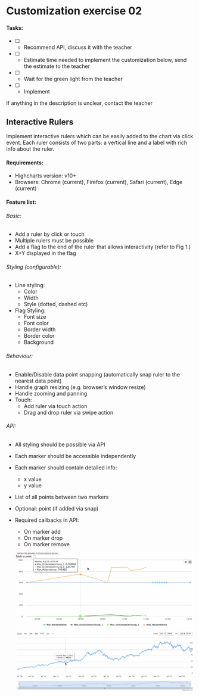 # Customization exercise 02

#### Tasks:

- [ ] - Recommend API, discuss it with the teacher
- [ ] - Estimate time needed to implement the customization below, send the estimate to the teacher
- [ ] - Wait for the green light from the teacher
- [ ] - Implement

If anything in the description is unclear, contact the teacher

## Interactive Rulers
Implement interactive rulers which can be easily added to the chart via click
event. Each ruler consists of two parts: a vertical line and a label with rich
info about the ruler.

#### Requirements:
- Highcharts version: v10+
- Browsers: Chrome (current), Firefox (current), Safari (current), Edge (current)

#### Feature list:

###### Basic:
- Add a ruler by click or touch
- Multiple rulers must be possible
- Add a flag to the end of the ruler that allows interactivity (refer to Fig 1.)
- X+Y displayed in the flag

###### Styling (configurable):
- Line styling:
  - Color
  - Width
  - Style (dotted, dashed etc)
- Flag Styling:
  - Font size
  - Font color
  - Border width
  - Border color
  - Background

###### Behaviour:
- Enable/Disable data point snapping (automatically snap ruler to the nearest data point)
- Handle graph resizing (e.g. browser’s window resize)
- Handle zooming and panning
- Touch:
  - Add ruler via touch action
  - Drag and drop ruler via swipe action
###### API:
- All styling should be possible via API
- Each marker should be accessible independently
- Each marker should contain detailed info:
  - x value
  - y value
- List of all points between two markers
- Optional: point (if added via snap)
- Required callbacks in API:
  - On marker add
  - On marker drop
  - On marker remove

  ![fig 1.gif](fig_1.gif)
  ![fig 2.gif](fig_2.gif)
